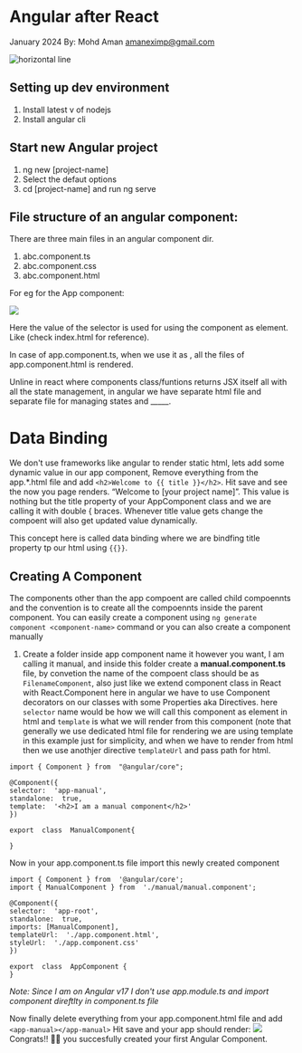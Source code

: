 # Angular after React  
January 2024
By: Mohd Aman
amaneximp@gmail.com

![](https://lh7-us.googleusercontent.com/qVwN-EYEaqPq3_IV4tb63Ml9zMFumXadCXwxIfwFZJ-iazauU_fDQyICDENkB2cY3B9KUKp588u47GV4wvdCwKqduYCQmBsmbk1rNDtfE49N-0W2393ZACBG5mqwqQAN7UkzgydvfeE6vuGWDtbZRp0 "horizontal line")

## Setting up dev environment
1.  Install latest v of nodejs    
2.  Install angular cli
    

## Start new Angular project
1.  ng new [project-name]    
2.  Select the defaut options    
3.  cd [project-name] and run ng serve
    

## File structure of an angular component:

There are three main files in an angular component dir.
1.  abc.component.ts    
2.  abc.component.css    
3.  abc.component.html     

For eg for the App component:

![](https://lh7-us.googleusercontent.com/qQ78T-kOPc7i3zbjl6F54G2zFwbdGnEiYu4fOJo_KW3hbEmO7B41GBs0gHCDk32FZkPnZpNwZjXC_A7e1-VUCbdSBFr7XGi6xn6VKMKTsypID-vmLNJ0ieWE6zg5unoHHQrQdI556V_x4Ii_945lyaA)


  
  

Here the value of the selector is used for using the component as element. Like <app-root></app-root> (check index.html for reference).

In case of app.component.ts, when we use it as <app-root></app-root>, all the files of app.component.html is rendered.

Unline in react where components class/funtions returns JSX itself all with all the state management, in angular we have separate html file and separate file for managing states and _____.

  

# Data Binding

We don't use frameworks like angular to render static html, lets add some dynamic value in our app component, Remove everything from the app.*.html file and add `<h2>Welcome to {{ title }}</h2>`. Hit save and see the now you page renders. “Welcome to [your project name]”. This value is nothing but the title property of your AppComponent class and we are calling it with double { braces. Whenever title value gets change the compoent will also get updated value dynamically.

This concept here is called data binding where we are bindfing title property tp our html using `{{}}`.

## Creating A Component
The components other than the app compoent are called child compoennts and the convention is to create all the compoennts inside the parent component. You can easily create a component using `ng generate component <component-name>` command or you can also create a component manually

1.  Create a folder inside app component name it however you want, I am calling it manual, and inside this folder create a  **manual.component.ts** file, by convetion the name of the compoent class should be as `FilenameComponent`, also just like we extend component class in React with React.Component here in angular we have to use Component decorators on our classes with some Properties aka Directives. 
here `selector` name would be how we will call this component as element in html and `template` is what we will render from this component (note that generally we use dedicated html file for rendering we are using template in this example just for simplicity, and when we have to render from html then we use anothjer directive `templateUrl` and pass path for html.
```
import { Component } from  "@angular/core";  

@Component({
selector:  'app-manual',
standalone:  true,
template:  '<h2>I am a manual component</h2>'
}) 

export  class  ManualComponent{

}
```
Now in your app.component.ts file import this newly created component
```
import { Component } from  '@angular/core';
import { ManualComponent } from  './manual/manual.component';  

@Component({
selector:  'app-root',
standalone:  true,
imports: [ManualComponent],
templateUrl:  './app.component.html',
styleUrl:  './app.component.css'
})

export  class  AppComponent {
}
```
*Note: Since I am on Angular v17 I don't use app.module.ts and import component direftlty in component.ts file* 

Now finally delete everything from your app.component.html file and add `<app-manual></app-manual>`
Hit save and your app should render:
**![](https://lh7-us.googleusercontent.com/jVKPCDPRVurX3Q-rQ3gauoSCjYo-kivNNK0e0weVg3uoMOymM3_9DmF1CNwKzby7n1I2jIveEfhCIiudCq4UyEY8akivMkJU9aea1gYTlLikDvX0cwXIjDSK5hszh8-lkeEu5FL9PoT2gYQCx5aYv4E)**
Congrats!! 🎉🥳 you succesfully created your first Angular Component.
